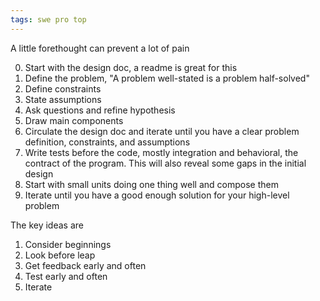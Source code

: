 ```yaml
---
tags: swe pro top 
---
```


A little forethought can prevent a lot of pain 

0. Start with the design doc, a readme is great for this 
1. Define the problem, "A problem well-stated is a problem half-solved"
2. Define constraints
3. State assumptions 
4. Ask questions and refine hypothesis
5. Draw main components 
6. Circulate the design doc and iterate until you have a clear problem definition, constraints, and assumptions
7. Write tests before the code, mostly integration and behavioral, the contract of the program. This will also reveal some gaps in the initial design 
8. Start with small units doing one thing well and compose them 
9. Iterate until you have a good enough solution for your high-level problem   


The key ideas are 
1. Consider beginnings
2. Look before leap 
3. Get feedback early and often 
4. Test early and often 
5. Iterate 


